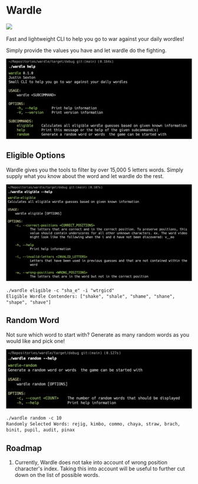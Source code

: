 # Wardle

![](https://github.com/jsextonn/wardle/workflows/build/badge.svg)

Fast and lightweight CLI to help you go to war against your daily wordles!

Simply provide the values you have and let wardle do the fighting.

![Preview image of core usage](examples/usage.png)

## Eligible Options

Wardle gives you the tools to filter by over 15,000 5 letters words. Simply supply what you know about the word and let
wardle do the rest.

![Preview image of eligible usage](examples/eligible-usage.png)

```shell
./wardle eligible -c "sha_e" -i "wtrgicd"
Eligible Wordle Contenders: ["shake", "shale", "shame", "shane", "shape", "shave"]
```

## Random Word

Not sure which word to start with? Generate as many random words as you would like and pick one!

![Preview image of random usage](examples/random-usage.png)

```shell
./wardle random -c 10
Randomly Selected Words: rejig, kimbo, commo, chaya, straw, brach, binit, pupil, audit, pinax
```

## Roadmap

1. Currently, Wardle does not take into account of wrong position character's index. Taking this into account will be
   useful to further cut down on the list of possible words.

